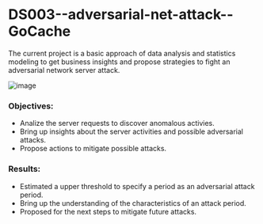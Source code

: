 # DS003--adversarial-net-attack--GoCache
The current project is a basic approach of data analysis and statistics modeling to get business insights and propose strategies to fight an adversarial network server attack.

![image](https://github.com/gabrielmotablima/DS003--adversarial-net-attack--GoCache/assets/31813682/f69244a2-e263-414b-81f4-71d2018bf0cd)

### Objectives:
  - Analize the server requests to discover anomalous activies.
  - Bring up insights about the server activities and possible adversarial attacks.
  - Propose actions to mitigate possible attacks.

### Results:
  - Estimated a upper threshold to specify a period as an adversarial attack period.
  - Bring up the understanding of the characteristics of an attack period.
  - Proposed for the next steps to mitigate future attacks.
